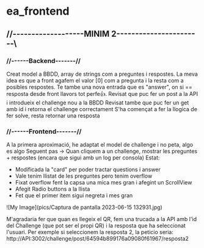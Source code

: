 # ea_frontend
## //-------------------MINIM 2-----------------------\\


### //------Backend-------//
Creat model a BBDD, array de strings com a preguntes i respostes. La meva idea es que a front agafem el valor [0] com a pregunta i la resta com a posibles respostes. Te tambe una nova entrada que es "answer", on si == resposta desde front llavors tot perfe👍. Revisat que puc fer un post a la API i introdueix el challenge nou a la BBDD
Revisat tambe que puc fer un get amb id i retorna el challenge correctament
S'ha començat a fer la llogica de fer solve, resta retornar una resposta  

### //------Frontend-------//
A la primera aproximació, he adaptat el model de challenge i no peta, algo es algo
Seguent pas -> Quan cliquem a un challenge, mostrar les preguntes + respostes (encara que sigui amb un log per consola)
Estat:  

  - Modificada la "card" per poder tractar questions i answer
  - Vale tenim llistat de les preguntes pero tenim overflow
  - Fixat overflow fent la capsa una mica mes gran i afegint un ScrollView
  - Afegit Radio buttons a la llista
  - Fet que el primer item sigui negreta i mes gran  

![My Image](pics/Captura de pantalla 2023-06-15 132931.jpg)

M'agradaria fer que quan es llegeix el QR, fem una trucada a la API amb l'id del Challenge (que pot ser el propi QR) i la resposta que ha seleccionat l'usuari. Per exemple si seleccionem la resposta 2, la peticio seria:
	http://API:3002/challenge/post/64594b899176a09080f61967/resposta2
